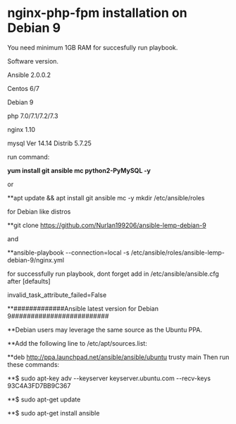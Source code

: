 # nginx-php-fpm installation on Debian 9

You need minimum 1GB RAM for succesfully run playbook.

Software version.

Ansible 2.0.0.2

Centos 6/7

Debian 9

php 7.0/7.1/7.2/7.3

nginx 1.10

mysql  Ver 14.14 Distrib 5.7.25

run command: 

**yum install git ansible mc python2-PyMySQL -y**

or

**apt update && apt install git ansible mc -y
mkdir /etc/ansible/roles

for Debian like distros

**git clone https://github.com/Nurlan199206/ansible-lemp-debian-9

and

**ansible-playbook --connection=local -s /etc/ansible/roles/ansible-lemp-debian-9/nginx.yml



for successfully run playbook, dont forget add in /etc/ansible/ansible.cfg after [defaults]

invalid_task_attribute_failed=False

**#############Ansible latest version for Debian 9#########################

**Debian users may leverage the same source as the Ubuntu PPA.

**Add the following line to /etc/apt/sources.list:

**deb http://ppa.launchpad.net/ansible/ansible/ubuntu trusty main
Then run these commands:

**$ sudo apt-key adv --keyserver keyserver.ubuntu.com --recv-keys 93C4A3FD7BB9C367

**$ sudo apt-get update

**$ sudo apt-get install ansible
